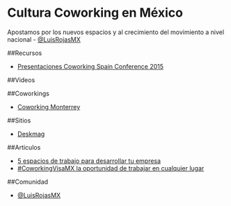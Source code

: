 # Cultura Coworking en México

Apostamos por los nuevos espacios y al crecimiento del movimiento a nivel nacional - [@LuisRojasMX](https://twitter.com/LuisRojasMX)

##Recursos 
 - [Presentaciones Coworking Spain Conference 2015](http://coworkingspain.es/magazine/noticias/presentaciones-coworking-spain-conference-2015)

##Videos

##Coworkings 
 - [Coworking Monterrey](http://coworkingmty.com)
 

##Sitios
 - [Deskmag](http://www.deskmag.com)



##Articulos
 - [5 espacios de trabajo para desarrollar tu empresa](http://www.forbes.com.mx/5-espacios-de-trabajo-para-desarrollar-tu-empresa/)
 - [#CoworkingVisaMX la oportunidad de trabajar en cualquier lugar](http://www.lateoriadelbit.com/coworkingvisamx-la-oportunidad-de-trabajar-en-cualquier-lugar/)

##Comunidad
 - [@LuisRojasMX](https://twitter.com/LuisRojasMX)
